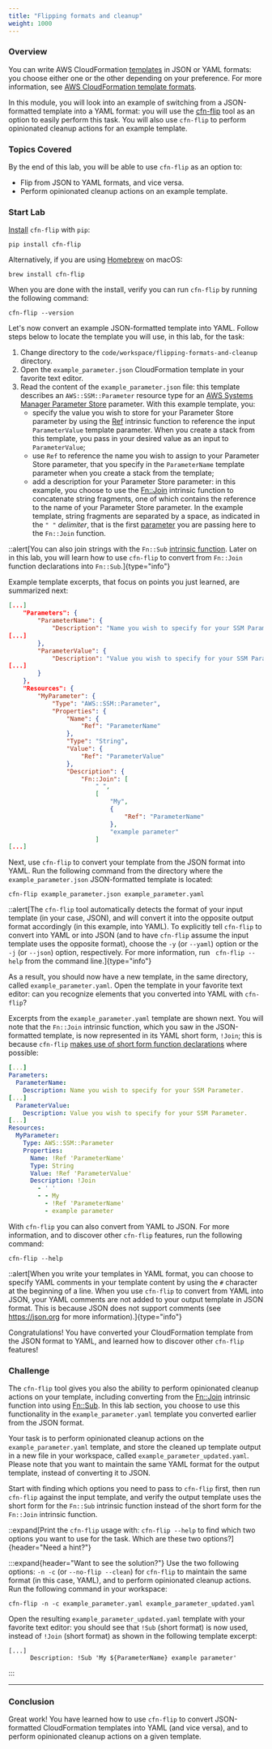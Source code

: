 ```yaml
---
title: "Flipping formats and cleanup"
weight: 1000
---
```


### Overview
You can write AWS CloudFormation [templates](https://docs.aws.amazon.com/AWSCloudFormation/latest/UserGuide/template-formats.html) in JSON or YAML formats: you choose either one or the other depending on your preference. For more information, see [AWS CloudFormation template formats](https://docs.aws.amazon.com/AWSCloudFormation/latest/UserGuide/template-formats.html).

In this module, you will look into an example of switching from a JSON-formatted template into a YAML format: you will use the [cfn-flip](https://github.com/awslabs/aws-cfn-template-flip) tool as an option to easily perform this task. You will also use `cfn-flip` to perform opinionated cleanup actions for an example template.

### Topics Covered
By the end of this lab, you will be able to use `cfn-flip` as an option to:

* Flip from JSON to YAML formats, and vice versa.
* Perform opinionated cleanup actions on an example template.

### Start Lab
[Install](https://github.com/awslabs/aws-cfn-template-flip#installation) `cfn-flip` with `pip`:

```shell
pip install cfn-flip
```

Alternatively, if you are using [Homebrew](https://brew.sh/) on macOS:

```shell
brew install cfn-flip
```

When you are done with the install, verify you can run `cfn-flip` by running the following command:

```shell
cfn-flip --version
```

Let's now convert an example JSON-formatted template into YAML. Follow steps below to locate the template you will use, in this lab, for the task:
1. Change directory to the `code/workspace/flipping-formats-and-cleanup` directory.
2. Open the `example_parameter.json` CloudFormation template in your favorite text editor.
3. Read the content of the `example_parameter.json` file: this template describes an `AWS::SSM::Parameter` resource type for an [AWS Systems Manager Parameter Store](https://docs.aws.amazon.com/systems-manager/latest/userguide/systems-manager-parameter-store.html) parameter. With this example template, you:
      - specify the value you wish to store for your Parameter Store parameter by using the [Ref](https://docs.aws.amazon.com/AWSCloudFormation/latest/UserGuide/intrinsic-function-reference-ref.html) intrinsic function to reference the input `ParameterValue` template parameter. When you create a stack from this template, you pass in your desired value as an input to `ParameterValue`;
      - use `Ref` to reference the name you wish to assign to your Parameter Store parameter, that you specify in the `ParameterName` template parameter when you create a stack from the template;
      - add a description for your Parameter Store parameter: in this example, you choose to use the [Fn::Join](https://docs.aws.amazon.com/AWSCloudFormation/latest/UserGuide/intrinsic-function-reference-join.html) intrinsic function to concatenate string fragments, one of which contains the reference to the name of your Parameter Store parameter. In the example template, string fragments are separated by a space, as indicated in the `" "` _delimiter_, that is the first [parameter](https://docs.aws.amazon.com/AWSCloudFormation/latest/UserGuide/intrinsic-function-reference-join.html#intrinsic-function-reference-join-parameters) you are passing here to the `Fn::Join` function.

::alert[You can also join strings with the `Fn::Sub` [intrinsic function](https://docs.aws.amazon.com/AWSCloudFormation/latest/UserGuide/intrinsic-function-reference-sub.html). Later on in this lab, you will learn how to use `cfn-flip` to convert from `Fn::Join` function declarations into `Fn::Sub`.]{type="info"}

Example template excerpts, that focus on points you just learned, are summarized next:

```json
[...]
    "Parameters": {
        "ParameterName": {
            "Description": "Name you wish to specify for your SSM Parameter.",
[...]
        },
        "ParameterValue": {
            "Description": "Value you wish to specify for your SSM Parameter.",
[...]
        }
    },
    "Resources": {
        "MyParameter": {
            "Type": "AWS::SSM::Parameter",
            "Properties": {
                "Name": {
                    "Ref": "ParameterName"
                },
                "Type": "String",
                "Value": {
                    "Ref": "ParameterValue"
                },
                "Description": {
                    "Fn::Join": [
                        " ",
                        [
                            "My",
                            {
                                "Ref": "ParameterName"
                            },
                            "example parameter"
                        ]
[...]
```

Next, use `cfn-flip` to convert your template from the JSON format into YAML. Run the following command from the directory where the `example_parameter.json` JSON-formatted template is located:

```shell
cfn-flip example_parameter.json example_parameter.yaml
```

::alert[The `cfn-flip` tool automatically detects the format of your input template (in your case, JSON), and will convert it into the opposite output format accordingly (in this example, into YAML). To explicitly tell `cfn-flip` to convert into YAML or into JSON (and to have `cfn-flip` assume the input template uses the opposite format), choose the `-y` (or `--yaml`) option or the `-j` (or `--json`) option, respectively. For more information, run ` cfn-flip --help` from the command line.]{type="info"}

As a result, you should now have a new template, in the same directory, called `example_parameter.yaml`. Open the template in your favorite text editor: can you recognize elements that you converted into YAML with `cfn-flip`?

Excerpts from the `example_parameter.yaml` template are shown next. You will note that the `Fn::Join` intrinsic function, which you saw in the JSON-formatted template, is now represented in its YAML short form, `!Join`; this is because `cfn-flip` [makes use of short form function declarations](https://github.com/awslabs/aws-cfn-template-flip#about) where possible:

```yaml
[...]
Parameters:
  ParameterName:
    Description: Name you wish to specify for your SSM Parameter.
[...]
  ParameterValue:
    Description: Value you wish to specify for your SSM Parameter.
[...]
Resources:
  MyParameter:
    Type: AWS::SSM::Parameter
    Properties:
      Name: !Ref 'ParameterName'
      Type: String
      Value: !Ref 'ParameterValue'
      Description: !Join
        - ' '
        - - My
          - !Ref 'ParameterName'
          - example parameter
```

With `cfn-flip` you can also convert from YAML to JSON. For more information, and to discover other `cfn-flip` features, run the following command:

```shell
cfn-flip --help
```

::alert[When you write your templates in YAML format, you can choose to specify YAML comments in your template content by using the `#` character at the beginning of a line. When you use `cfn-flip` to convert from YAML into JSON, your YAML comments are not added to your output template in JSON format. This is because JSON does not support comments (see <https://json.org> for more information).]{type="info"}

Congratulations! You have converted your CloudFormation template from the JSON format to YAML, and learned how to discover other `cfn-flip` features!

### Challenge
The `cfn-flip` tool gives you also the ability to perform opinionated cleanup actions on your template, including converting from the [Fn::Join](https://docs.aws.amazon.com/AWSCloudFormation/latest/UserGuide/intrinsic-function-reference-join.html) intrinsic function into using [Fn::Sub](https://docs.aws.amazon.com/AWSCloudFormation/latest/UserGuide/intrinsic-function-reference-sub.html). In this lab section, you choose to use this functionality in the `example_parameter.yaml` template you converted earlier from the JSON format.

Your task is to perform opinionated cleanup actions on the `example_parameter.yaml` template, and store the cleaned up template output in a new file in your workspace, called `example_parameter_updated.yaml`. Please note that you want to maintain the same YAML format for the output template, instead of converting it to JSON.

Start with finding which options you need to pass to `cfn-flip` first, then run `cfn-flip` against the input template, and verify the output template uses the short form for the `Fn::Sub` intrinsic function instead of the short form for the `Fn::Join` intrinsic function.

::expand[Print the `cfn-flip` usage with: `cfn-flip --help` to find which two options you want to use for the task. Which are these two options?]{header="Need a hint?"}

:::expand{header="Want to see the solution?"}
Use the two following options: `-n -c` (or `--no-flip --clean`) for `cfn-flip` to maintain the same format (in this case, YAML), and to perform opinionated cleanup actions. Run the following command in your workspace:

```shell
cfn-flip -n -c example_parameter.yaml example_parameter_updated.yaml
```

Open the resulting `example_parameter_updated.yaml` template with your favorite text editor: you should see that `!Sub` (short format) is now used, instead of `!Join` (short format) as shown in the following template excerpt:

```
[...]
      Description: !Sub 'My ${ParameterName} example parameter'
```
:::

---
### Conclusion

Great work! You have learned how to use `cfn-flip` to convert JSON-formatted CloudFormation templates into YAML (and vice versa), and to perform opinionated cleanup actions on a given template.

